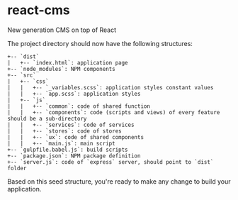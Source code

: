 # react-cms
New generation CMS on top of React

The project directory should now have the following structures:

```
+-- `dist`
|   +-- `index.html`: application page
+-- `node_modules`: NPM components
+-- `src`
|   +-- `css`
|   |   +-- `_variables.scss`: application styles constant values
|   |   +-- `app.scss`: application styles
|   +-- `js`
|   |   +-- `common`: code of shared function
|   |   +-- `components`: code (scripts and views) of every feature should be a sub-directory
|   |   +-- `services`: code of services
|   |   +-- `stores`: code of stores
|   |   +-- `ux`: code of shared components
|   |   +-- `main.js`: main script
+-- `gulpfile.babel.js`: build scripts
+-- `package.json`: NPM package definition
+-- `server.js`: code of `express` server, should point to `dist` folder
```

Based on this seed structure, you're ready to make any change to build your application.
